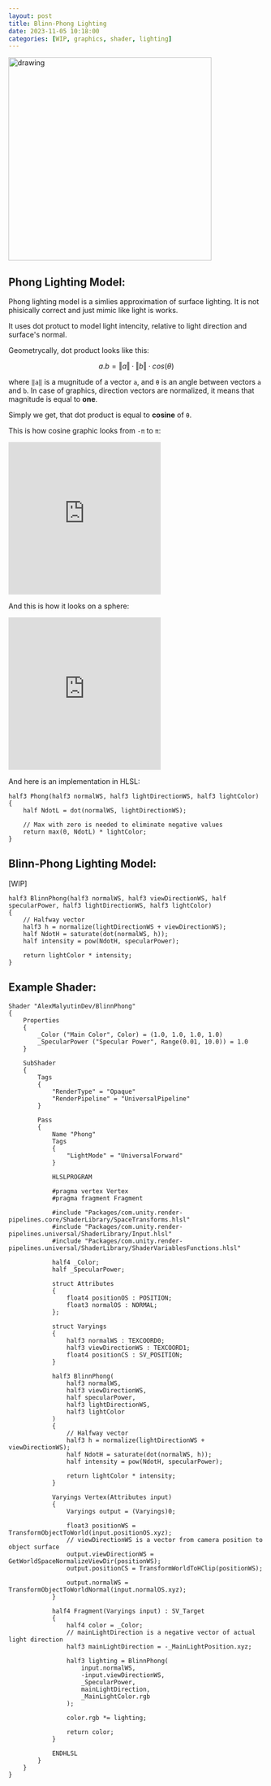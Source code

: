 ```yaml
---
layout: post
title: Blinn-Phong Lighting
date: 2023-11-05 10:18:00
categories: [WIP, graphics, shader, lighting]
---
```


<div class="invertable" >
<img src="https://upload.wikimedia.org/wikipedia/commons/0/01/Blinn_Vectors.svg" alt="drawing" align="center" style="width:400px;"/>
</div>

Phong Lighting Model:
---
Phong lighting model is a simlies approximation of surface lighting. It is not phisically correct and just mimic like light is works.

It uses dot protuct to model light intencity, relative to light direction and surface's normal.

Geometrycally, dot product looks like this:

```math
a.b = ‖a‖·‖b‖·cos(θ)
```


where `‖a‖` is a mugnitude of a vector `a`, and `θ` is an angle between vectors `a` and `b`. In case of graphics, direction vectors are normalized, it means that magnitude is equal to **one**.

Simply we get, that dot product is equal to **cosine** of `θ`.

This is how cosine graphic looks from `-π` to `π`:
<div class="invertable">
<iframe src="https://www.desmos.com/calculator/k1wljac18w?embed" width="300" height="300" style="border: 5px solid var(--inv-gray-3)" frameborder=0></iframe>
</div>

And this is how it looks on a sphere:

<iframe src="https://www.shadertoy.com/embed/DtGfWR?gui=false&t=10&paused=true&muted=true" width="300" height="300" style="border: 5px solid var(--gray-3)" frameborder="0"></iframe>

And here is an implementation in HLSL:

```hlsl
half3 Phong(half3 normalWS, half3 lightDirectionWS, half3 lightColor)
{
    half NdotL = dot(normalWS, lightDirectionWS);

    // Max with zero is needed to eliminate negative values
    return max(0, NdotL) * lightColor;
}
```

Blinn-Phong Lighting Model:
---

[WIP]

```hlsl
half3 BlinnPhong(half3 normalWS, half3 viewDirectionWS, half specularPower, half3 lightDirectionWS, half3 lightColor)
{
    // Halfway vector
    half3 h = normalize(lightDirectionWS + viewDirectionWS);
    half NdotH = saturate(dot(normalWS, h));
    half intensity = pow(NdotH, specularPower);

    return lightColor * intensity;
}
```


Example Shader:
---

```hlsl
Shader "AlexMalyutinDev/BlinnPhong"
{
    Properties
    {
        _Color ("Main Color", Color) = (1.0, 1.0, 1.0, 1.0)
        _SpecularPower ("Specular Power", Range(0.01, 10.0)) = 1.0
    }

    SubShader
    {
        Tags
        {
            "RenderType" = "Opaque"
            "RenderPipeline" = "UniversalPipeline"
        }

        Pass
        {
            Name "Phong"
            Tags
            {
                "LightMode" = "UniversalForward"
            }

            HLSLPROGRAM

            #pragma vertex Vertex
            #pragma fragment Fragment

            #include "Packages/com.unity.render-pipelines.core/ShaderLibrary/SpaceTransforms.hlsl"
            #include "Packages/com.unity.render-pipelines.universal/ShaderLibrary/Input.hlsl"
            #include "Packages/com.unity.render-pipelines.universal/ShaderLibrary/ShaderVariablesFunctions.hlsl"

            half4 _Color;
            half _SpecularPower;

            struct Attributes
            {
                float4 positionOS : POSITION;
                float3 normalOS : NORMAL;
            };
            
            struct Varyings
            {
                half3 normalWS : TEXCOORD0;
                half3 viewDirectionWS : TEXCOORD1;
                float4 positionCS : SV_POSITION;
            }

            half3 BlinnPhong(
                half3 normalWS,
                half3 viewDirectionWS,
                half specularPower,
                half3 lightDirectionWS,
                half3 lightColor
            )
            {
                // Halfway vector
                half3 h = normalize(lightDirectionWS + viewDirectionWS);
                half NdotH = saturate(dot(normalWS, h));
                half intensity = pow(NdotH, specularPower);

                return lightColor * intensity;
            }

            Varyings Vertex(Attributes input)
            {
                Varyings output = (Varyings)0;

                float3 positionWS = TransformObjectToWorld(input.positionOS.xyz);
                // viewDirectionWS is a vector from camera position to object surface
                output.viewDirectionWS = GetWorldSpaceNormalizeViewDir(positionWS);
                output.positionCS = TransformWorldToHClip(positionWS);

                output.normalWS = TransformObjectToWorldNormal(input.normalOS.xyz);
            }

            half4 Fragment(Varyings input) : SV_Target
            {
                half4 color = _Color;
                // mainLightDirection is a negative vector of actual light direction
                half3 mainLightDirection = -_MainLightPosition.xyz;

                half3 lighting = BlinnPhong(
                    input.normalWS,
                    -input.viewDirectionWS,
                    _SpecularPower,
                    mainLightDirection,
                    _MainLightColor.rgb
                );

                color.rgb *= lighting;

                return color;
            }

            ENDHLSL
        }
    }
}
```
